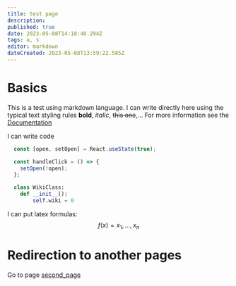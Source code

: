 ```yaml
---
title: test page
description: 
published: true
date: 2023-05-08T14:18:40.294Z
tags: a, s
editor: markdown
dateCreated: 2023-05-08T13:59:22.585Z
---
```


# Basics
This is a test using markdown language.
I can write directly here using the typical text styling rules **bold**, _italic_, ~~this one~~,...
For more information see the [Documentation](https://docs.requarks.io/en/editors/markdown)

I can write code
```javascript
  const [open, setOpen] = React.useState(true);

  const handleClick = () => {
    setOpen(!open);
  };
```

```python
  class WikiClass:
  	def __init__():
    	self.wiki = 0
```

I can put latex formulas:
$$f(x) = x_1,...,x_n$$



# Redirection to another pages
Go to page [second_page](/second_page)